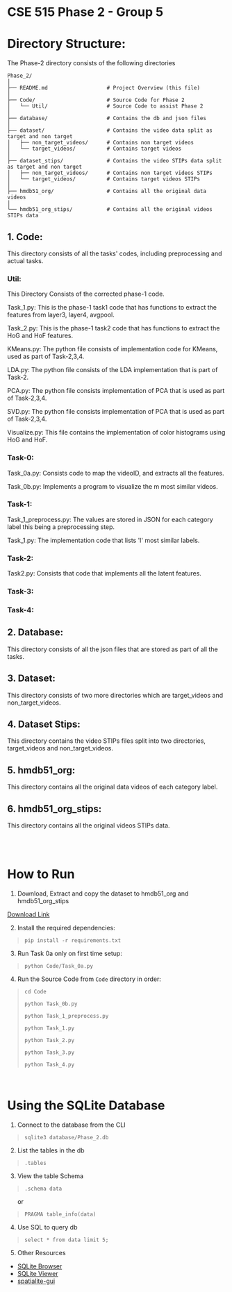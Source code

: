 # CSE 515 Phase 2 - Group 5

# Directory Structure:
The Phase-2 directory consists of the following directories

```plaintext
Phase_2/
│
├── README.md                   # Project Overview (this file)
│
├── Code/                       # Source Code for Phase 2
│   └── Util/                   # Source Code to assist Phase 2
│
├── database/                   # Contains the db and json files
│
├── dataset/                    # Contains the video data split as target and non target
│   ├── non_target_videos/      # Contains non target videos
│   └── target_videos/          # Contains target videos
│
├── dataset_stips/              # Contains the video STIPs data split as target and non target
│   ├── non_target_videos/      # Contains non target videos STIPs
│   └── target_videos/          # Contains target videos STIPs
│
├── hmdb51_org/                 # Contains all the original data videos
│
└── hmdb51_org_stips/           # Contains all the original videos STIPs data
```

## 1. Code:
This directory consists of all the tasks' codes, including preprocessing and actual tasks.

### Util:

This Directory Consists of the corrected phase-1 code. 

Task_1.py: This is the phase-1 task1 code that has functions to extract the features from layer3, layer4, avgpool.

Task_2.py: This is the phase-1 task2 code that has functions to extract the HoG and HoF features.

KMeans.py: The python file consists of implementation code for KMeans, used as part of Task-2,3,4.

LDA.py: The python file consists of the LDA implementation that is part of Task-2.

PCA.py: The python file consists implementation of PCA that is used as part of Task-2,3,4.

SVD.py: The python file consists implementation of PCA that is used as part of Task-2,3,4.

Visualize.py: This file contains the implementation of color histograms using HoG and HoF.

### Task-0:

Task_0a.py: Consists code to map the videoID, and extracts all the features.

Task_0b.py: Implements a program to visualize the m most similar videos.

### Task-1:

Task_1_preprocess.py: The values are stored in JSON for each category label this being a preprocessing step.

Task_1.py: The implementation code that lists 'l' most similar labels.

### Task-2:

Task2.py: Consists that code that implements all the latent features.

### Task-3: 


### Task-4:


## 2. Database:
This directory consists of all the json files that are stored as part of all the tasks.

## 3. Dataset:
This directory consists of two more directories which are target_videos and non_target_videos.

## 4. Dataset Stips:
This directory contains the video STIPs files split into two directories, target_videos and non_target_videos.

## 5. hmdb51_org:

This directory contains all the original data videos of each category label.

## 6. hmdb51_org_stips:
This directory contains all the original videos STIPs data.

<br>
<br>

# How to Run

1. Download, Extract and copy the dataset to hmdb51_org and hmdb51_org_stips

[Download Link](https://serre-lab.clps.brown.edu/resource/hmdb-a-large-human-motion-database/#Downloads)

2. Install the required dependencies:
> `pip install -r requirements.txt`

3. Run Task 0a only on first time setup:
> `python Code/Task_0a.py`

4. Run the Source Code from `Code` directory in order:
> `cd Code`
>
> `python Task_0b.py`
>
> `python Task_1_preprocess.py`
> 
> `python Task_1.py`
>
> `python Task_2.py`
>
> `python Task_3.py`
>
> `python Task_4.py`

<br>

# Using the SQLite Database

1. Connect to the database from the CLI
> `sqlite3 database/Phase_2.db`

2. List the tables in the db
> `.tables`

3. View the table Schema
> `.schema data`

&nbsp;&nbsp;&nbsp;&nbsp;&nbsp;&nbsp;or

>`PRAGMA table_info(data)`

4. Use SQL to query db
> `select * from data limit 5;`

5. Other Resources

- [SQLite Browser](http://sqlitebrowser.org/)
- [SQLite Viewer](https://inloop.github.io/sqlite-viewer/)
- [spatialite-gui](https://www.gaia-gis.it/fossil/spatialite_gui/index)


